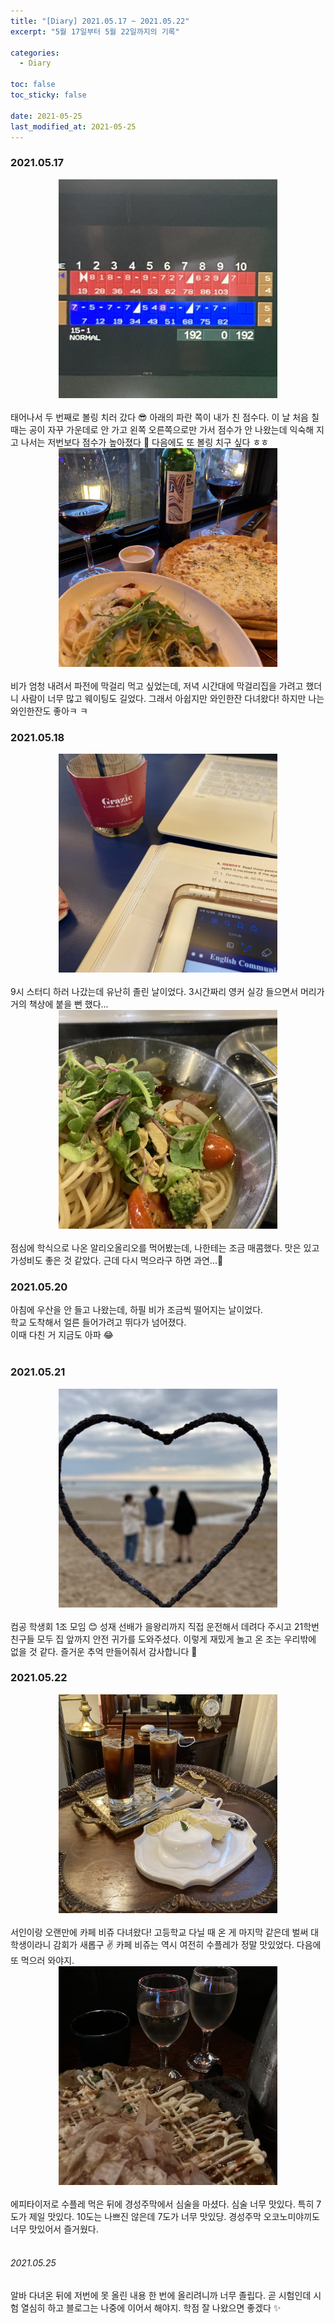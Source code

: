 ```yaml
---
title: "[Diary] 2021.05.17 ~ 2021.05.22"
excerpt: "5월 17일부터 5월 22일까지의 기록"

categories:
  - Diary

toc: false
toc_sticky: false
 
date: 2021-05-25
last_modified_at: 2021-05-25
---
```



### 2021.05.17  

<center><img src="/assets/images/21052501/21052501_1.jpg" width="350"></center>  

<br>
태어나서 두 번째로 볼링 치러 갔다 😎 아래의 파란 쪽이 내가 친 점수다.  
이 날 처음 칠 때는 공이 자꾸 가운데로 안 가고 왼쪽 오른쪽으로만 가서 점수가 안 나왔는데 익숙해 지고 나서는 저번보다 점수가 높아졌다 👀  
다음에도 또 볼링 치구 싶다 ㅎㅎ  
<br>

<center><img src="/assets/images/21052501/21052501_2.jpg" width="350"></center>  

<br>
비가 엄청 내려서 파전에 막걸리 먹고 싶었는데, 저녁 시간대에 막걸리집을 가려고 했더니 사람이 너무 많고 웨이팅도 길었다.  
그래서 아쉽지만 와인한잔 다녀왔다!  
하지만 나는 와인한잔도 좋아ㅋ ㅋ  
<br>

### 2021.05.18  

<center><img src="/assets/images/21052501/21052501_3.jpg" width="350"></center>  

<br>
9시 스터디 하러 나갔는데 유난히 졸린 날이었다.  
3시간짜리 영커 실강 들으면서 머리가 거의 책상에 붙을 뻔 했다...  
<br>

<center><img src="/assets/images/21052501/21052501_4.jpg" width="350"></center>  

<br>
점심에 학식으로 나온 알리오올리오를 먹어봤는데, 나한테는 조금 매콤했다.  
맛은 있고 가성비도 좋은 것 같았다.  
근데 다시 먹으라구 하면 과연...🤔  
<br>

### 2021.05.20  

아침에 우산을 안 들고 나왔는데, 하필 비가 조금씩 떨어지는 날이었다.  
학교 도착해서 얼른 들어가려고 뛰다가 넘어졌다.  
이때 다친 거 지금도 아파 😂  
<br>

### 2021.05.21  

<center><img src="/assets/images/21052501/21052501_5.jpg" width="350"></center>  

<br>
컴공 학생회 1조 모임 😊  
성재 선배가 을왕리까지 직접 운전해서 데려다 주시고 21학번 친구들 모두 집 앞까지 안전 귀가를 도와주셨다.  
이렇게 재밌게 놀고 온 조는 우리밖에 없을 것 같다.  
즐거운 추억 만들어줘서 감사합니다 🌊  
<br>

### 2021.05.22  

<center><img src="/assets/images/21052501/21052501_6.jpg" width="350"></center>  

<br>
서인이랑 오랜만에 카페 비쥬 다녀왔다!  
고등학교 다닐 때 온 게 마지막 같은데 벌써 대학생이라니 감회가 새롭구 ✌  
카페 비쥬는 역시 여전히 수플레가 정말 맛있었다.  
다음에 또 먹으러 와야지.  
<br>

<center><img src="/assets/images/21052501/21052501_7.jpg" width="350"></center>  

<br>
에피타이저로 수플레 먹은 뒤에 경성주막에서 심술을 마셨다.  
심술 너무 맛있다. 특히 7도가 제일 맛있다.  
10도는 나쁘진 않은데 7도가 너무 맛있당.  
경성주막 오코노미야끼도 너무 맛있어서 즐거웠다.  
<br><br>

###### 2021.05.25  
알바 다녀온 뒤에 저번에 못 올린 내용 한 번에 올리려니까 너무 졸립다. 곧 시험인데 시험 열심히 하고 블로그는 나중에 이어서 해야지. 학점 잘 나왔으면 좋겠다 ✨